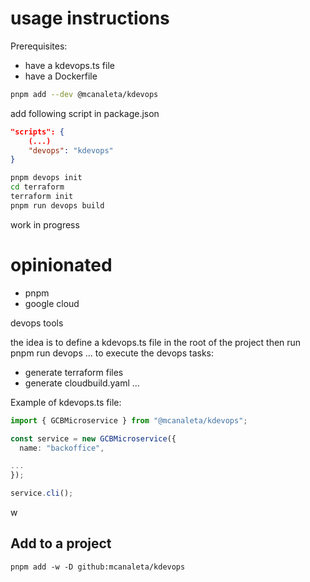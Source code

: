# usage instructions

Prerequisites:

- have a kdevops.ts file
- have a Dockerfile

```bash
pnpm add --dev @mcanaleta/kdevops
```

add following script in package.json

```json
"scripts": {
    (...)
    "devops": "kdevops"
}
```

```bash
pnpm devops init
cd terraform
terraform init
pnpm run devops build 
```

work in progress

# opinionated

- pnpm
- google cloud

devops tools

the idea is to define a kdevops.ts file in the root of the project
then run pnpm run devops ... to execute the devops tasks:

- generate terraform files
- generate cloudbuild.yaml
...

Example of kdevops.ts file:

```ts
import { GCBMicroservice } from "@mcanaleta/kdevops";

const service = new GCBMicroservice({
  name: "backoffice",

...
});

service.cli();
```

w

## Add to a project

```
pnpm add -w -D github:mcanaleta/kdevops
```
